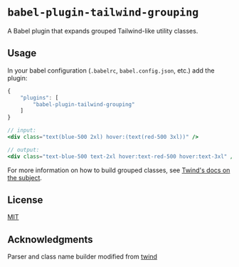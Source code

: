 # `babel-plugin-tailwind-grouping`

A Babel plugin that expands grouped Tailwind-like utility classes.

## Usage

In your babel configuration (`.babelrc`, `babel.config.json`, etc.) add the plugin:

```js
{
    "plugins": [
        "babel-plugin-tailwind-grouping"
    ]
}
```

```jsx
// input:
<div class="text(blue-500 2xl) hover:(text(red-500 3xl))" />

// output:
<div class="text-blue-500 text-2xl hover:text-red-500 hover:text-3xl" />
```

For more information on how to build grouped classes, see [Twind's docs on the subject](https://twind.dev/handbook/grouping-syntax.html).

## License

[MIT](https://github.com/rschristian/tailwind-grouping/blob/master/LICENSE)

## Acknowledgments

Parser and class name builder modified from [twind](https://twind.dev)
